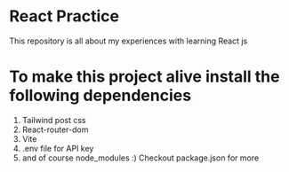 # React Practice

This repository is all about my experiences with learning React js

# To make this project alive install the following dependencies
1. Tailwind post css
2. React-router-dom
3. Vite
4. .env file for API key
5. and of course node_modules :)
   Checkout package.json for more
